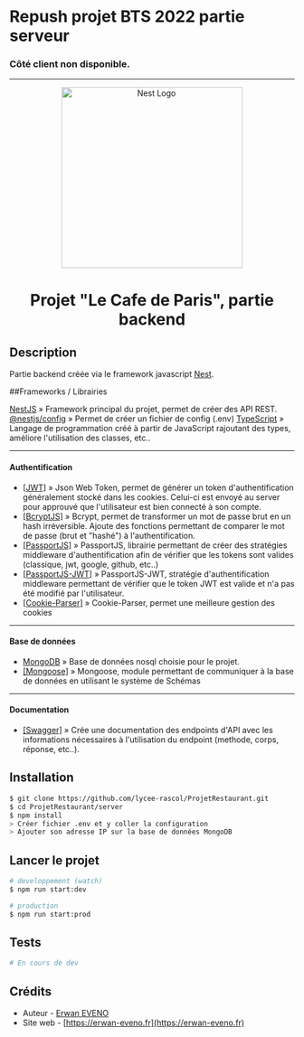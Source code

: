 <div>
<h1>Repush projet BTS 2022 partie serveur</h1>
<h3>Côté client non disponible.</h3>
<hr>
</div>

<p align="center">
  <a href="http://nestjs.com/" target="blank"><img src="https://nestjs.com/img/logo_text.svg" width="320" alt="Nest Logo" /></a>
</p>

<h1 style="text-align: center">Projet "Le Cafe de Paris", partie backend</h1>

## Description

Partie backend créée via le framework javascript [Nest](https://github.com/nestjs/nest).

##Frameworks / Librairies

[NestJS](https://github.com/nestjs/nest) » Framework principal du projet, permet de créer des API REST.<br>
[@nestjs/config](https://docs.nestjs.com/techniques/configuration) » Permet de créer un fichier de config (.env)
[TypeScript](https://www.typescriptlang.org/docs/) » Langage de programmation créé à partir de JavaScript rajoutant des types, améliore l'utilisation des classes, etc..
<hr>
<h4>Authentification</h4>
<ul>
    <li> <a href="https://jwt.io/">[JWT]</a>  » Json Web Token, permet de générer un token d'authentification généralement stocké dans les cookies. Celui-ci est envoyé au server pour approuvé que l'utilisateur est bien connecté à son compte.</li>
    <li> <a href="https://www.npmjs.com/package/bcryptjs">[BcryptJS]</a>  » Bcrypt, permet de transformer un mot de passe brut en un hash irréversible. Ajoute des fonctions permettant de comparer le mot de passe (brut et "hashé") à l'authentification.</li>
    <li> <a href="https://www.passportjs.org/">[PassportJS]</a>  » PassportJS, librairie permettant de créer des stratégies middleware d'authentification afin de vérifier que les tokens sont valides (classique, jwt, google, github, etc..)</li>
    <li> <a href="https://www.passportjs.org/packages/passport-jwt/">[PassportJS-JWT]</a>  » PassportJS-JWT, stratégie d'authentification middleware permettant de vérifier que le token JWT est valide et n'a pas été modifié par l'utilisateur.</li>
    <li> <a href="https://www.npmjs.com/package/cookie-parser">[Cookie-Parser]</a>  » Cookie-Parser, permet une meilleure gestion des cookies</li>
</ul>
<hr />
<h4>Base de données</h4>
<ul>
    <li> <a href="https://www.mongodb.com/">MongoDB</a> » Base de données nosql choisie pour le projet. </li>
    <li> <a href="https://mongoosejs.com/docs/guide.html">[Mongoose]</a> » Mongoose, module permettant de communiquer à la base de données en utilisant le système de Schémas </li>
</ul>
<hr />
<h4>Documentation</h4>
<ul>
    <li><a href="https://swagger.io/">[Swagger]</a> » Crée une documentation des endpoints d'API avec les informations nécessaires à l'utilisation du endpoint (methode, corps, réponse, etc..).
    </li>
</ul>

## Installation

```bash
$ git clone https://github.com/lycee-rascol/ProjetRestaurant.git
$ cd ProjetRestaurant/server
$ npm install
> Créer fichier .env et y coller la configuration
> Ajouter son adresse IP sur la base de données MongoDB
```

## Lancer le projet

```bash
# developpement (watch)
$ npm run start:dev

# production
$ npm run start:prod
```

## Tests

```bash
# En cours de dev
```

## Crédits

- Auteur - [Erwan EVENO](https://erwan-eveno.fr)
- Site web - [https://erwan-eveno.fr](https://erwan-eveno.fr)
